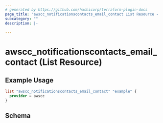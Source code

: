 ```yaml
---
# generated by https://github.com/hashicorp/terraform-plugin-docs
page_title: "awscc_notificationscontacts_email_contact List Resource - terraform-provider-awscc"
subcategory: ""
description: |-
  
---
```


# awscc_notificationscontacts_email_contact (List Resource)



## Example Usage

```terraform
list "awscc_notificationscontacts_email_contact" "example" {
  provider = awscc
}
```

<!-- schema generated by tfplugindocs -->
## Schema
